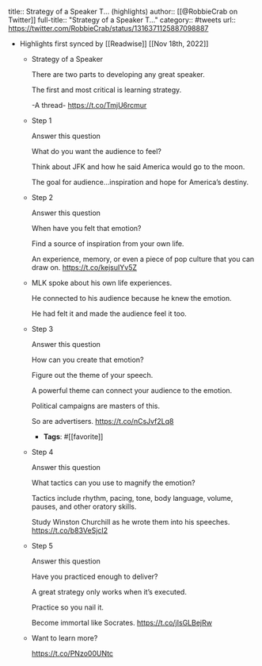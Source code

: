 title:: Strategy of a Speaker T... (highlights)
author:: [[@RobbieCrab on Twitter]]
full-title:: "Strategy of a Speaker T..."
category:: #tweets
url:: https://twitter.com/RobbieCrab/status/1316371125887098887

- Highlights first synced by [[Readwise]] [[Nov 18th, 2022]]
	- Strategy of a Speaker
	  
	  There are two parts to developing any great speaker. 
	  
	  The first and most critical is learning strategy. 
	  
	  -A thread- https://t.co/TmjU6rcmur
	- Step 1
	  
	  Answer this question
	  
	  What do you want the audience to feel?
	  
	  Think about JFK and how he said America would go to the moon. 
	  
	  The goal for audience...inspiration and hope for America’s destiny.
	- Step 2
	  
	  Answer this question
	  
	  When have you felt that emotion?
	  
	  Find a source of inspiration from your own life. 
	  
	  An experience, memory, or even a piece of pop culture that you can draw on. https://t.co/kejsuIYv5Z
	- MLK spoke about his own life experiences. 
	  
	  He connected to his audience because he knew the emotion. 
	  
	  He had felt it and made the audience feel it too.
	- Step 3
	  
	  Answer this question
	  
	  How can you create that emotion?
	  
	  Figure out the theme of your speech. 
	  
	  A powerful theme can connect your audience to the emotion. 
	  
	  Political campaigns are masters of this. 
	  
	  So are advertisers. https://t.co/nCsJvf2Lq8
		- **Tags**: #[[favorite]]
	- Step 4
	  
	  Answer this question
	  
	  What tactics can you use to magnify the emotion?
	  
	  Tactics include rhythm, pacing, tone, body language, volume, pauses, and other oratory skills. 
	  
	  Study Winston Churchill as he wrote them into his speeches. https://t.co/b83VeSjcI2
	- Step 5
	  
	  Answer this question
	  
	  Have you practiced enough to deliver?
	  
	  A great strategy only works when it’s executed. 
	  
	  Practice so you nail it. 
	  
	  Become immortal like Socrates. https://t.co/jIsGLBejRw
	- Want to learn more?
	  
	  https://t.co/PNzo00UNtc